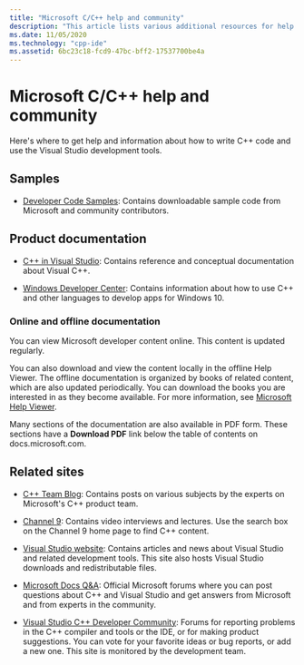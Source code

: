 ```yaml
---
title: "Microsoft C/C++ help and community"
description: "This article lists various additional resources for help and information on Visual Studio and the Microsoft C/C++ compiler and tools."
ms.date: 11/05/2020
ms.technology: "cpp-ide"
ms.assetid: 6bc23c18-fcd9-47bc-bff2-17537700be4a
---
```

# Microsoft C/C++ help and community

Here's where to get help and information about how to write C++ code and use the Visual Studio development tools.

## Samples

- [Developer Code Samples](/samples): Contains downloadable sample code from Microsoft and community contributors.

## Product documentation

- [C++ in Visual Studio](visual-cpp-in-visual-studio.md): Contains reference and conceptual documentation about Visual C++.

- [Windows Developer Center](https://developer.microsoft.com/windows/): Contains information about how to use C++ and other languages to develop apps for Windows 10.

### Online and offline documentation

You can view Microsoft developer content online. This content is updated regularly.

You can also download and view the content locally in the offline Help Viewer. The offline documentation is organized by books of related content, which are also updated periodically. You can download the books you are interested in as they become available. For more information, see [Microsoft Help Viewer](/visualstudio/ide/microsoft-help-viewer).

Many sections of the documentation are also available in PDF form. These sections have a **Download PDF** link below the table of contents on docs.microsoft.com.

## Related sites

- [C++ Team Blog](https://devblogs.microsoft.com/cppblog/): Contains posts on various subjects by the experts on Microsoft's C++ product team.

- [Channel 9](https://channel9.msdn.com/): Contains video interviews and lectures. Use the search box on the Channel 9 home page to find C++ content.

- [Visual Studio website](https://visualstudio.microsoft.com/): Contains articles and news about Visual Studio and related development tools. This site also hosts Visual Studio downloads and redistributable files.

- [Microsoft Docs Q&A](/answers/topics/c%2B%2B.html): Official Microsoft forums where you can post questions about C++ and Visual Studio and get answers from Microsoft and from experts in the community.

- [Visual Studio C++ Developer Community](https://aka.ms/vsfeedback/browsecpp): Forums for reporting problems in the C++ compiler and tools or the IDE, or for making product suggestions. You can vote for your favorite ideas or bug reports, or add a new one. This site is monitored by the development team.
